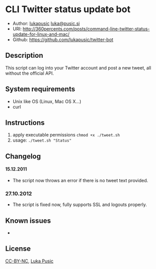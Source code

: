 # CLI Twitter status update bot

* Author: [lukapusic](https://github.com/lukapusic) <luka@pusic.si>
* URI: http://360percents.com/posts/command-line-twitter-status-update-for-linux-and-mac/
* Github: https://github.com/lukapusic/twitter-bot

## Description
This script can log into your Twitter account and post a new tweet, all without the official API.

## System requirements
* Unix like OS (Linux, Mac OS X...)
* curl

## Instructions
1. apply executable permissions ```chmod +x ./tweet.sh```
2. usage: ```./tweet.sh "Status"```

## Changelog

#### 15.12.2011
* The script now throws an error if there is no tweet text provided.

### 27.10.2012
* The script is fixed now, fully supports SSL and logouts properly.

## Known issues
*

## License
[CC-BY-NC](https://creativecommons.org/licenses/by-nc/2.0/), [Luka Pusic](http://pusic.si)
